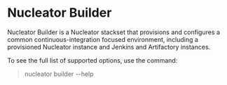 Nucleator Builder
=================

Nucleator Builder is a Nucleator stackset that provisions and configures a common 
continuous-integration focused environment, including a provisioned Nucleator 
instance and Jenkins and Artifactory instances.

To see the full list of supported options, use the command:

> nucleator builder --help